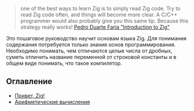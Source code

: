 >one of the best ways to learn Zig is to simply read Zig code. Try to read Zig code often, and things will become more clear. A C/C++ programmer would also probably give you this same tip. Because this strategy really works!
>  [Pedro Duarte Faria "Introduction to Zig"](https://pedropark99.github.io/zig-book/)

Это пошаговое руководство научит основам языка Zig. Для понимания содержания потребуется только знания основ программирования. Необходимо понимать, чем отличаются целые числа от дробных, суметь отличить название переменной от строковой константы и в общем виде понимать, что такое компилятор.

## Оглавление

- [Привет, Zig!](ch-01-print-hello.md)
- [Арифметические вычисления](ch-02-integer-calculations.md)
